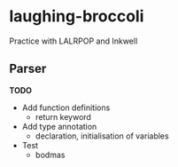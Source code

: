 # laughing-broccoli
Practice with LALRPOP and Inkwell

## Parser

**TODO**
- Add function definitions
    - return keyword
- Add type annotation
    - declaration, initialisation of variables
- Test
    - bodmas

